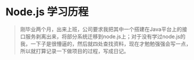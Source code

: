 # Node.js 学习历程
> 刚毕业两个月，出来上班，公司要求我把其中一个搭建在Java平台上的接口服务剥离出来，将部分系统迁移到node.js上；对于没有学过node.js的我，一下子是很懵逼的，然后就四处查找资料，现在才勉勉强强会写一点，所以就打算记录一下做项目的过程，写成日记。